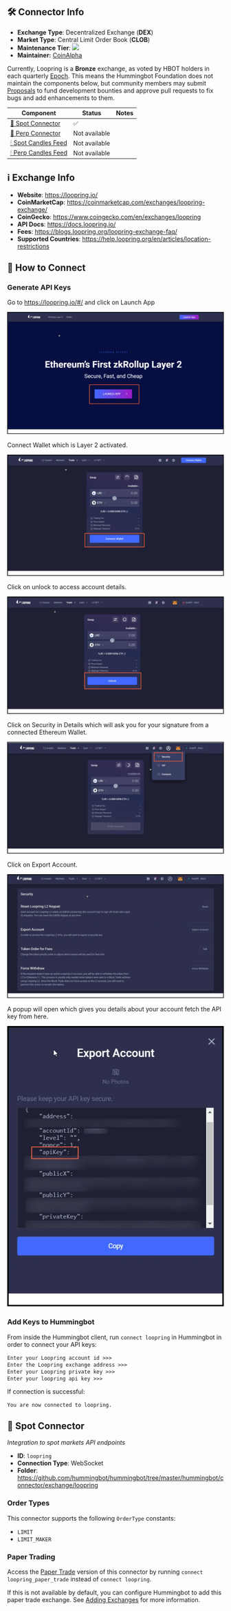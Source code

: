 ## 🛠 Connector Info

- **Exchange Type**: Decentralized Exchange (**DEX**)
- **Market Type**: Central Limit Order Book (**CLOB**)
- **Maintenance Tier**: ![](https://img.shields.io/static/v1?label=Hummingbot&message=BRONZE&color=green)
- **Maintainer:** [CoinAlpha](https://coinalpha.com)

Currently, Loopring is a **Bronze** exchange, as voted by HBOT holders in each quarterly [Epoch](/governance/epochs). This means the Hummingbot Foundation does not maintain the components below, but community members may submit [Proposals](/governance/proposals) to fund development bounties and approve pull requests to fix bugs and add enhancements to them.

| Component | Status | Notes | 
| --------- | ------ | ----- |
| [🔀 Spot Connector](#spot-connector) | ✅ |
| [🔀 Perp Connector](#perp-connector) | Not available | 
| [🕯 Spot Candles Feed](#spot-candles-feed) | Not available | 
| [🕯 Perp Candles Feed](#perp-candles-feed) | Not available | 

## ℹ️ Exchange Info

- **Website**: <https://loopring.io/>
- **CoinMarketCap**: <https://coinmarketcap.com/exchanges/loopring-exchange/>
- **CoinGecko**: <https://www.coingecko.com/en/exchanges/loopring>
- **API Docs**: <https://docs.loopring.io/>
- **Fees**: <https://blogs.loopring.org/loopring-exchange-faq/>
- **Supported Countries**: <https://help.loopring.org/en/articles/location-restrictions> 

## 🔑 How to Connect

### Generate API Keys

Go to https://loopring.io/#/ and click on Launch App

![api](loopring-api1.png)

Connect Wallet which is Layer 2 activated.

![api](loopring-api2.png)

Click on unlock to access account details.

![api](loopring-api3.png)

Click on Security in Details which will ask you for your signature from a connected Ethereum Wallet.

![api](loopring-api4.png)

Click on Export Account.

![api](loopring-api5.png)

A popup will open which gives you details about your account fetch the API key from here.

![api](loopring-api6.png)

### Add Keys to Hummingbot

From inside the Hummingbot client, run `connect loopring` in Hummingbot in order to connect your API keys:

```
Enter your Loopring account id >>>
Enter the Loopring exchange address >>>
Enter your Loopring private key >>>
Enter your loopring api key >>>
```

If connection is successful:

```
You are now connected to loopring.
```


## 🔀 Spot Connector
*Integration to spot markets API endpoints*

- **ID**: `loopring`
- **Connection Type**: WebSocket
- **Folder**: <https://github.com/hummingbot/hummingbot/tree/master/hummingbot/connector/exchange/loopring>

### Order Types

This connector supports the following `OrderType` constants:

- `LIMIT`
- `LIMIT_MAKER`


### Paper Trading

Access the [Paper Trade](/global-configs/paper-trade/) version of this connector by running `connect loopring_paper_trade` instead of `connect loopring`.

If this is not available by default, you can configure Hummingbot to add this paper trade exchange. See [Adding Exchanges](/global-configs/paper-trade/#adding-exchanges) for more information.